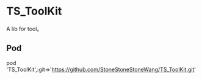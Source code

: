 # TS_ToolKit
A lib for tool。

## Pod

pod 'TS_ToolKit',:git=>'https://github.com/StoneStoneStoneWang/TS_ToolKit.git'
